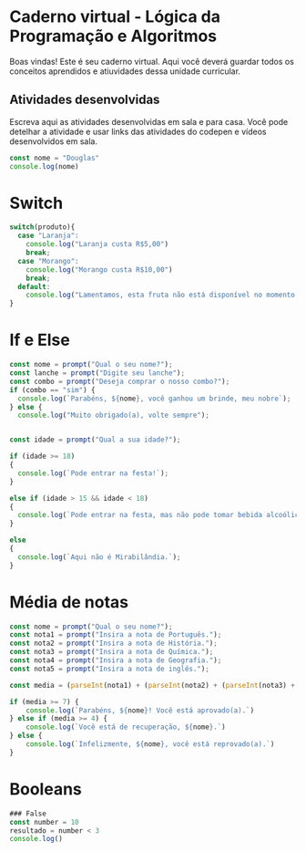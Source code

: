 # Caderno virtual - Lógica da Programação e Algoritmos
Boas vindas! Este é seu caderno virtual. Aqui você deverá guardar todos os conceitos aprendidos e atiuvidades dessa unidade curricular. 


## Atividades desenvolvidas
Escreva aqui as atividades desenvolvidas em sala e para casa. Você pode detelhar a atividade e usar links das atividades do codepen e vídeos desenvolvidos em sala. 

```js
const nome = "Douglas"
console.log(nome)
```
# Switch
```js
switch(produto){
  case "Laranja":
    console.log("Laranja custa R$5,00")
    break;
  case "Morango":
    console.log("Morango custa R$10,00")
    break;
  default:
    console.log("Lamentamos, esta fruta não está disponível no momento.")
}
```
# If e Else
```js
const nome = prompt("Qual o seu nome?");
const lanche = prompt("Digite seu lanche");
const combo = prompt("Deseja comprar o nosso combo?");
if (combo == "sim") {
  console.log(`Parabéns, ${nome}, você ganhou um brinde, meu nobre`);
} else {
  console.log("Muito obrigado(a), volte sempre");


const idade = prompt("Qual a sua idade?");

if (idade >= 18) 
{
  console.log(`Pode entrar na festa!`);
}

else if (idade > 15 && idade < 18)
{
  console.log(`Pode entrar na festa, mas não pode tomar bebida alcoólica.`);
} 

else
{
  console.log(`Aqui não é Mirabilândia.`);
}
```
# Média de notas
```js
const nome = prompt("Qual o seu nome?");
const nota1 = prompt("Insira a nota de Português.");
const nota2 = prompt("Insira a nota de História.");
const nota3 = prompt("Insira a nota de Química.");
const nota4 = prompt("Insira a nota de Geografia.");
const nota5 = prompt("Insira a nota de inglês.");

const media = (parseInt(nota1) + (parseInt(nota2) + (parseInt(nota3) + (parseInt(nota4) + (parseInt(nota5)) / 5;

if (media >= 7) {
    console.log(`Parabéns, ${nome}! Você está aprovado(a).`)
} else if (media >= 4) {
    console.log(`Você está de recuperação, ${nome}.`)
} else {
    console.log(`Infelizmente, ${nome}, você está reprovado(a).`)
}
```
# Booleans
```js
### False
const number = 10
resultado = number < 3
console.log()
```

